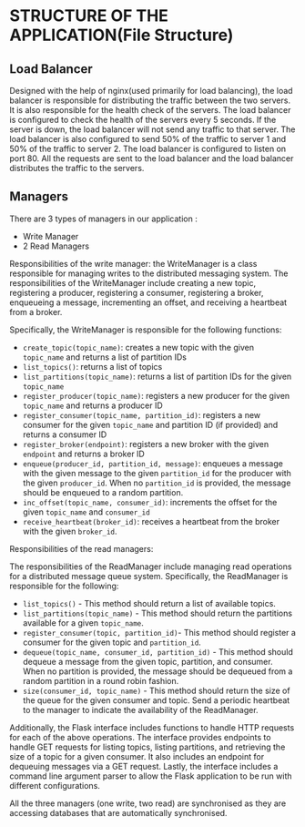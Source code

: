 # STRUCTURE OF THE APPLICATION(File Structure)

## Load Balancer 
Designed with the help of nginx(used primarily for load balancing), the load balancer is responsible for distributing the traffic between the two servers. It is also responsible for the health check of the servers. The load balancer is configured to check the health of the servers every 5 seconds. If the server is down, the load balancer will not send any traffic to that server. The load balancer is also configured to send 50% of the traffic to server 1 and 50% of the traffic to server 2. The load balancer is configured to listen on port 80. 
All the requests are sent to the load balancer and the load balancer distributes the traffic to the servers.

## Managers
There are 3 types of managers in our application :
- Write Manager 
- 2 Read Managers 

Responsibilities of the write manager: 
the WriteManager is a class responsible for managing writes to the distributed messaging system. The responsibilities of the WriteManager include creating a new topic, registering a producer, registering a consumer, registering a broker, enqueueing a message, incrementing an offset, and receiving a heartbeat from a broker.

Specifically, the WriteManager is responsible for the following functions:

- `create_topic(topic_name)`: creates a new topic with the given `topic_name` and returns a list of partition IDs
- `list_topics()`: returns a list of topics
- `list_partitions(topic_name)`: returns a list of partition IDs for the given `topic_name`
- `register_producer(topic_name)`: registers a new producer for the given `topic_name` and returns a producer ID
- `register_consumer(topic_name, partition_id)`: registers a new consumer for the given `topic_name` and partition ID (if provided) and returns a consumer ID
- `register_broker(endpoint)`: registers a new broker with the given `endpoint` and returns a broker ID
- `enqueue(producer_id, partition_id, message)`: enqueues a message with the given message to the given `partition_id` for the producer with the given `producer_id`. When no `partition_id` is provided, the message should be enqueued to a random partition.
- `inc_offset(topic_name, consumer_id)`: increments the offset for the given `topic_name` and `consumer_id`
- `receive_heartbeat(broker_id)`: receives a heartbeat from the broker with the given `broker_id`.

Responsibilities of the read managers:

The responsibilities of the ReadManager include managing read operations for a distributed message queue system. Specifically, the ReadManager is responsible for the following:

- `list_topics()` - This method should return a list of available topics.
- `list_partitions(topic_name)` - This method should return the partitions available for a given `topic_name`.
- `register_consumer(topic, partition_id)`- This method should register a consumer for the given topic and `partition_id`.
- `dequeue(topic_name, consumer_id, partition_id)` - This method should dequeue a message from the given topic, partition, and consumer. When no partition is provided, the message should be dequeued from a random partition in a round robin fashion.
- `size(consumer_id, topic_name)` - This method should return the size of the queue for the given consumer and topic.
Send a periodic heartbeat to the manager to indicate the availability of the ReadManager.

Additionally, the Flask interface includes functions to handle HTTP requests for each of the above operations. The interface provides endpoints to handle GET requests for listing topics, listing partitions, and retrieving the size of a topic for a given consumer. It also includes an endpoint for dequeuing messages via a GET request. Lastly, the interface includes a command line argument parser to allow the Flask application to be run with different configurations.


All the three managers (one write, two read) are synchronised as they are accessing databases that are automatically synchronised. 




